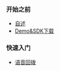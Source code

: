 ### 开始之前
- [自述](README.md)
- [Demo&SDK下载](docs/work/sdk.md)

### 快速入门
- [语音回拨](docs/quickstart/duo_callback.md)

